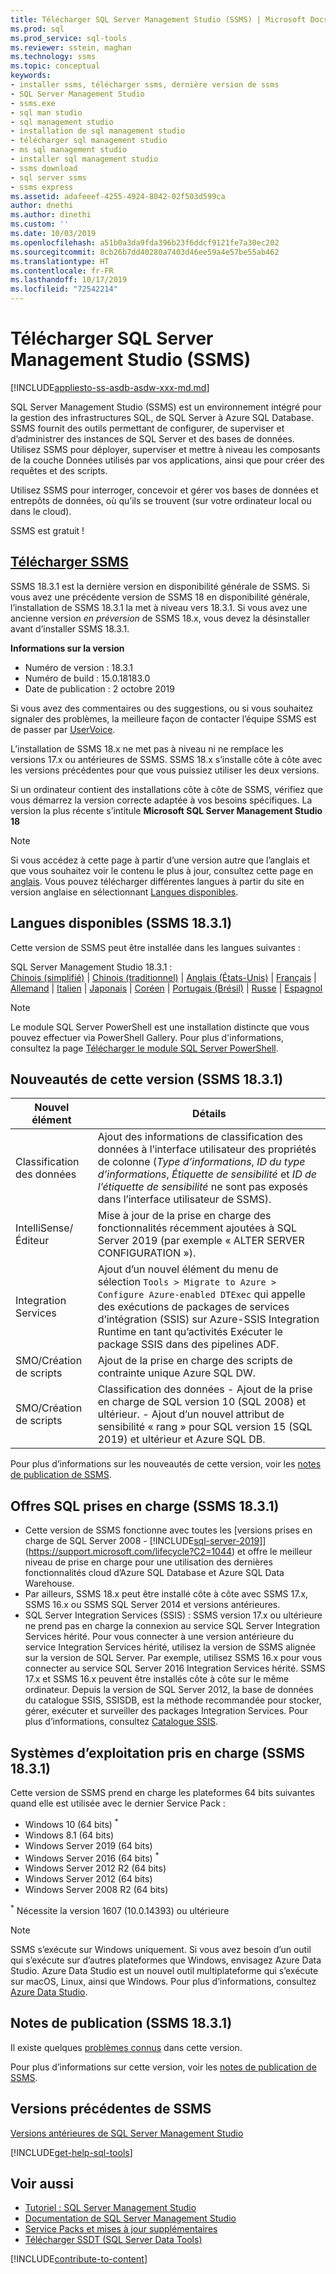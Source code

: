 ```yaml
---
title: Télécharger SQL Server Management Studio (SSMS) | Microsoft Docs
ms.prod: sql
ms.prod_service: sql-tools
ms.reviewer: sstein, maghan
ms.technology: ssms
ms.topic: conceptual
keywords:
- installer ssms, télécharger ssms, dernière version de ssms
- SQL Server Management Studio
- ssms.exe
- sql man studio
- sql management studio
- installation de sql management studio
- télécharger sql management studio
- ms sql management studio
- installer sql management studio
- ssms download
- sql server ssms
- ssms express
ms.assetid: adafeeef-4255-4924-8042-02f503d599ca
author: dnethi
ms.author: dinethi
ms.custom: ''
ms.date: 10/03/2019
ms.openlocfilehash: a51b0a3da9fda396b23f6ddcf9121fe7a30ec202
ms.sourcegitcommit: 8cb26b7dd40280a7403d46ee59a4e57be55ab462
ms.translationtype: HT
ms.contentlocale: fr-FR
ms.lasthandoff: 10/17/2019
ms.locfileid: "72542214"
---
```

# <a name="download-sql-server-management-studio-ssms"></a>Télécharger SQL Server Management Studio (SSMS)

[!INCLUDE[appliesto-ss-asdb-asdw-xxx-md.md](../includes/appliesto-ss-asdb-asdw-xxx-md.md)]

SQL Server Management Studio (SSMS) est un environnement intégré pour la gestion des infrastructures SQL, de SQL Server à Azure SQL Database. SSMS fournit des outils permettant de configurer, de superviser et d’administrer des instances de SQL Server et des bases de données. Utilisez SSMS pour déployer, superviser et mettre à niveau les composants de la couche Données utilisés par vos applications, ainsi que pour créer des requêtes et des scripts.

Utilisez SSMS pour interroger, concevoir et gérer vos bases de données et entrepôts de données, où qu’ils se trouvent (sur votre ordinateur local ou dans le cloud).

SSMS est gratuit !

## <a name="download-ssmshttpsakamsssmsfullsetup"></a>[Télécharger SSMS](https://aka.ms/ssmsfullsetup)

SSMS 18.3.1 est la dernière version en disponibilité générale de SSMS. Si vous avez une précédente version de SSMS 18 en disponibilité générale, l’installation de SSMS 18.3.1 la met à niveau vers 18.3.1. Si vous avez une ancienne version *en préversion* de SSMS 18.x, vous devez la désinstaller avant d’installer SSMS 18.3.1.

**Informations sur la version**

- Numéro de version : 18.3.1  
- Numéro de build : 15.0.18183.0  
- Date de publication : 2 octobre 2019  

Si vous avez des commentaires ou des suggestions, ou si vous souhaitez signaler des problèmes, la meilleure façon de contacter l’équipe SSMS est de passer par [UserVoice](https://aka.ms/sqlfeedback).

L’installation de SSMS 18.x ne met pas à niveau ni ne remplace les versions 17.x ou antérieures de SSMS. SSMS 18.x s’installe côte à côte avec les versions précédentes pour que vous puissiez utiliser les deux versions.

Si un ordinateur contient des installations côte à côte de SSMS, vérifiez que vous démarrez la version correcte adaptée à vos besoins spécifiques. La version la plus récente s’intitule **Microsoft SQL Server Management Studio 18**

> [!Note]
> Si vous accédez à cette page à partir d’une version autre que l’anglais et que vous souhaitez voir le contenu le plus à jour, consultez cette page en [anglais](https://docs.microsoft.com/en-us/sql/ssms/download-sql-server-management-studio-ssms?view=sql-server-ver15). Vous pouvez télécharger différentes langues à partir du site en version anglaise en sélectionnant [Langues disponibles](#available-languages-ssms-1831).

## <a name="available-languages-ssms-1831"></a>Langues disponibles (SSMS 18.3.1)

Cette version de SSMS peut être installée dans les langues suivantes :

SQL Server Management Studio 18.3.1 :  
[Chinois (simplifié)](https://go.microsoft.com/fwlink/?linkid=2105412&clcid=0x804) | [Chinois (traditionnel)](https://go.microsoft.com/fwlink/?linkid=2105412&clcid=0x404) | [Anglais (États-Unis)](https://go.microsoft.com/fwlink/?linkid=2105412&clcid=0x409) | [Français](https://go.microsoft.com/fwlink/?linkid=2105412&clcid=0x40c) | [Allemand](https://go.microsoft.com/fwlink/?linkid=2105412&clcid=0x407) | [Italien](https://go.microsoft.com/fwlink/?linkid=2105412&clcid=0x410) | [Japonais](https://go.microsoft.com/fwlink/?linkid=2105412&clcid=0x411) | [Coréen](https://go.microsoft.com/fwlink/?linkid=2105412&clcid=0x412) | [Portugais (Brésil)](https://go.microsoft.com/fwlink/?linkid=2105412&clcid=0x416) | [Russe](https://go.microsoft.com/fwlink/?linkid=2105412&clcid=0x419) | [Espagnol](https://go.microsoft.com/fwlink/?linkid=2105412&clcid=0x40a)

> [!NOTE]
> Le module SQL Server PowerShell est une installation distincte que vous pouvez effectuer via PowerShell Gallery. Pour plus d'informations, consultez la page [Télécharger le module SQL Server PowerShell](download-sql-server-ps-module.md).

## <a name="new-in-this-release-ssms-1831"></a>Nouveautés de cette version (SSMS 18.3.1)

| Nouvel élément | Détails |
|---------------------|------------------------------------------------------------------------------------------------------------------------------------------------------------------------------------------|
| Classification des données | Ajout des informations de classification des données à l’interface utilisateur des propriétés de colonne (*Type d’informations*, *ID du type d’informations*, *Étiquette de sensibilité* et *ID de l’étiquette de sensibilité* ne sont pas exposés dans l’interface utilisateur de SSMS). |
| IntelliSense/Éditeur | Mise à jour de la prise en charge des fonctionnalités récemment ajoutées à SQL Server 2019 (par exemple « ALTER SERVER CONFIGURATION »). |
| Integration Services | Ajout d’un nouvel élément du menu de sélection `Tools > Migrate to Azure > Configure Azure-enabled DTExec` qui appelle des exécutions de packages de services d’intégration (SSIS) sur Azure-SSIS Integration Runtime en tant qu’activités Exécuter le package SSIS dans des pipelines ADF. |
| SMO/Création de scripts | Ajout de la prise en charge des scripts de contrainte unique Azure SQL DW. |
| SMO/Création de scripts | Classification des données - Ajout de la prise en charge de SQL version 10 (SQL 2008) et ultérieur.  - Ajout d’un nouvel attribut de sensibilité « rang » pour SQL version 15 (SQL 2019) et ultérieur et Azure SQL DB. |

Pour plus d’informations sur les nouveautés de cette version, voir les [notes de publication de SSMS](release-notes-ssms.md).

## <a name="supported-sql-offerings-ssms-1831"></a>Offres SQL prises en charge (SSMS 18.3.1)

- Cette version de SSMS fonctionne avec toutes les [versions prises en charge de SQL Server 2008 - [!INCLUDE[sql-server-2019](../includes/sssqlv15-md.md)]](https://support.microsoft.com/lifecycle?C2=1044) et offre le meilleur niveau de prise en charge pour une utilisation des dernières fonctionnalités cloud d’Azure SQL Database et Azure SQL Data Warehouse.
- Par ailleurs, SSMS 18.x peut être installé côte à côte avec SSMS 17.x, SSMS 16.x ou SSMS SQL Server 2014 et versions antérieures.
- SQL Server Integration Services (SSIS) : SSMS version 17.x ou ultérieure ne prend pas en charge la connexion au service SQL Server Integration Services hérité. Pour vous connecter à une version antérieure du service Integration Services hérité, utilisez la version de SSMS alignée sur la version de SQL Server. Par exemple, utilisez SSMS 16.x pour vous connecter au service SQL Server 2016 Integration Services hérité. SSMS 17.x et SSMS 16.x peuvent être installés côte à côte sur le même ordinateur. Depuis la version de SQL Server 2012, la base de données du catalogue SSIS, SSISDB, est la méthode recommandée pour stocker, gérer, exécuter et surveiller des packages Integration Services. Pour plus d’informations, consultez [Catalogue SSIS](../integration-services/catalog/ssis-catalog.md).

## <a name="supported-operating-systems-ssms-1831"></a>Systèmes d’exploitation pris en charge (SSMS 18.3.1)

Cette version de SSMS prend en charge les plateformes 64 bits suivantes quand elle est utilisée avec le dernier Service Pack :

- Windows 10 (64 bits) <sup>*</sup>
- Windows 8.1 (64 bits)
- Windows Server 2019 (64 bits)
- Windows Server 2016 (64 bits) <sup>*</sup>
- Windows Server 2012 R2 (64 bits)
- Windows Server 2012 (64 bits)
- Windows Server 2008 R2 (64 bits)

<sup>*</sup> Nécessite la version 1607 (10.0.14393) ou ultérieure

> [!NOTE]
> SSMS s’exécute sur Windows uniquement. Si vous avez besoin d’un outil qui s’exécute sur d’autres plateformes que Windows, envisagez Azure Data Studio. Azure Data Studio est un nouvel outil multiplateforme qui s’exécute sur macOS, Linux, ainsi que Windows. Pour plus d’informations, consultez [Azure Data Studio](../azure-data-studio/what-is.md).

## <a name="release-notes-ssms-1831"></a>Notes de publication (SSMS 18.3.1)

Il existe quelques [problèmes connus](release-notes-ssms.md#known-issues-1831) dans cette version.

Pour plus d’informations sur cette version, voir les [notes de publication de SSMS](release-notes-ssms.md).

## <a name="previous-ssms-releases"></a>Versions précédentes de SSMS

[Versions antérieures de SQL Server Management Studio](../ssms/release-notes-ssms.md#previous-ssms-releases)

[!INCLUDE[get-help-sql-tools](../includes/paragraph-content/get-help-sql-tools.md)]

## <a name="see-also"></a>Voir aussi

- [Tutoriel : SQL Server Management Studio](tutorials/tutorial-sql-server-management-studio.md)
- [Documentation de SQL Server Management Studio](sql-server-management-studio-ssms.md)
- [Service Packs et mises à jour supplémentaires](https://technet.microsoft.com/sqlserver/ff803383.aspx)
- [Télécharger SSDT (SQL Server Data Tools)](../ssdt/download-sql-server-data-tools-ssdt.md)

[!INCLUDE[contribute-to-content](../includes/paragraph-content/contribute-to-content.md)]
